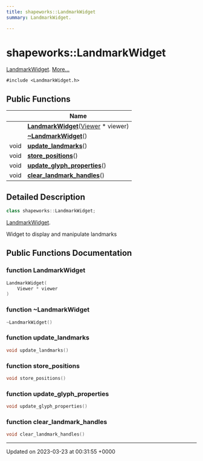 ```yaml
---
title: shapeworks::LandmarkWidget
summary: LandmarkWidget. 

---
```


# shapeworks::LandmarkWidget



[LandmarkWidget]().  [More...](#detailed-description)


`#include <LandmarkWidget.h>`

## Public Functions

|                | Name           |
| -------------- | -------------- |
| | **[LandmarkWidget](../Classes/classshapeworks_1_1LandmarkWidget.md#function-landmarkwidget)**([Viewer](../Classes/classshapeworks_1_1Viewer.md) * viewer) |
| | **[~LandmarkWidget](../Classes/classshapeworks_1_1LandmarkWidget.md#function-~landmarkwidget)**() |
| void | **[update_landmarks](../Classes/classshapeworks_1_1LandmarkWidget.md#function-update-landmarks)**() |
| void | **[store_positions](../Classes/classshapeworks_1_1LandmarkWidget.md#function-store-positions)**() |
| void | **[update_glyph_properties](../Classes/classshapeworks_1_1LandmarkWidget.md#function-update-glyph-properties)**() |
| void | **[clear_landmark_handles](../Classes/classshapeworks_1_1LandmarkWidget.md#function-clear-landmark-handles)**() |

## Detailed Description

```cpp
class shapeworks::LandmarkWidget;
```

[LandmarkWidget](). 

Widget to display and manipulate landmarks 

## Public Functions Documentation

### function LandmarkWidget

```cpp
LandmarkWidget(
    Viewer * viewer
)
```


### function ~LandmarkWidget

```cpp
~LandmarkWidget()
```


### function update_landmarks

```cpp
void update_landmarks()
```


### function store_positions

```cpp
void store_positions()
```


### function update_glyph_properties

```cpp
void update_glyph_properties()
```


### function clear_landmark_handles

```cpp
void clear_landmark_handles()
```


-------------------------------

Updated on 2023-03-23 at 00:31:55 +0000